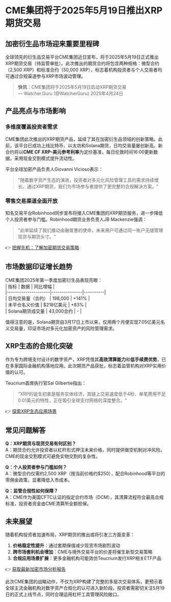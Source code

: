 # CME集团将于2025年5月19日推出XRP期货交易  

## 加密衍生品市场迎来重要里程碑  

全球领先的衍生品交易平台CME集团近日宣布，将于2025年5月19日正式推出XRP期货交易（待监管审批）。此次推出的期货合约将包含两种规格：微型合约（2,500 XRP）和标准合约（50,000 XRP），标志着机构投资者与个人交易者均可通过合规渠道参与XRP市场波动管理。  

> **快讯**：CME集团将于2025年5月19日启动XRP期货交易  
> — Watcher.Guru (@WatcherGuru) 2025年4月24日  

## 产品亮点与市场影响  

### 多维度覆盖投资者需求  
CME集团此次推出的XRP期货产品，延续了其在加密衍生品领域的创新策略。此前，该平台已成功上线比特币、以太坊和Solana期货，日均交易量屡创新高。新合约将以**CME CF XRP-美元参考利率**为定价基准，每日伦敦时间16:00更新数据，采用现金交割模式提升流动性。  

平台全球加密产品负责人Giovanni Vicioso表示：  
> "随着数字资产生态的演进，投资者对多元化风险管理工具的需求持续增长。通过XRP期货，我们为市场参与者提供了更完整的合规解决方案。"  

### 零售交易渠道全面开放  
知名交易平台Robinhood同步宣布将接入CME集团的XRP期货服务，进一步降低个人投资者参与门槛。Robinhood期货业务负责人JB Mackenzie强调：  
> "此举延续了我们推动金融普惠的使命，未来用户可通过同一账户无缝管理现货与期货头寸。"  

👉 [把握先机：了解加密期货交易策略](https://bit.ly/okx_welcome)  

## 市场数据印证增长趋势  

CME集团2025年第一季度加密衍生品表现亮眼：  
| 指标                | 数据          | 同比增幅 |  
|---------------------|---------------|----------|  
| 日均交易量（合约）  | 198,000       | +141%    |  
| 未平仓名义价值      | $218亿美元    | +83%     |  
| Solana期货成交量    | 43,000合约    | -        |  

值得注意的是，Solana期货自3月17日上市以来，仅用两个月便实现7.05亿美元名义交易量，印证市场对多元化加密资产的风险管理需求。  

## XRP生态的合规化突破  

作为专为跨境支付设计的数字资产，XRP凭借其**高效清算能力**和**低手续费优势**，已在多家国际金融机构落地应用。此次期货产品获批，标志着监管机构对XRP实用价值的认可。  

Teucrium首席执行官Sal Gilbertie指出：  
> "XRP的诞生初衷是服务实体经济，其链上交易速度低于4秒、单笔费用不足0.01美元的特性，正在吸引全球支付网络的深度整合。"  

👉 [探索XRP生态应用场景](https://bit.ly/okx_welcome)  

## 常见问题解答  

**Q：XRP期货与现货交易有何区别？**  
A：期货合约允许投资者以杠杆形式押注未来价格，同时提供做空机制对冲风险。CME的现金交割模式可避免实物交割的复杂性。  

**Q：个人投资者参与门槛如何？**  
A：微型合约仅需约2,500 XRP（按当前价格约$250），配合Robinhood等平台的零佣金政策，显著降低入市成本。  

**Q：监管合规性如何保障？**  
A：CME作为美国CFTC认证的指定合约市场（DCM），其清算流程符合最高合规标准，投资者资金由CME清算所全额担保。  

## 未来展望  

随着机构投资者加速布局，XRP期货的推出或将引发三方面变革：  
1. **价格稳定性提升**：通过套期保值减少现货市场剧烈波动  
2. **跨市场套利机会增加**：CME与境外交易平台的价差将催生新型交易策略  
3. **合规应用场景扩展**：更多金融机构可能效仿Teucrium发行XRP相关ETF产品  

👉 [获取最新加密市场分析报告](https://bit.ly/okx_welcome)  

此次CME集团的战略动作，不仅为XRP构建了完整的多层次交易体系，更预示着全球主流金融机构对数字资产合规化的认可进入新阶段。投资者需密切关注5月19日的正式上线节点，同时合理运用杠杆工具管理风险敞口。